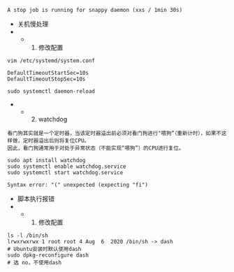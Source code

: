 `A stop job is running for snappy daemon (xxs / 1min 30s)`
- 关机慢处理
- - 1. 修改配置
```
vim /etc/systemd/system.conf

DefaultTimeoutStartSec=10s
DefaultTimeoutStopSec=10s

sudo systemctl daemon-reload
```
- - 2. watchdog
```
看门狗其实就是一个定时器，当该定时器溢出前必须对看门狗进行"喂狗“（重新计时），如果不这样做，定时器溢出后则将复位CPU。
因此，看门狗通常用于对处于异常状态（不能实现“喂狗”）的CPU进行复位。

sudo apt install watchdog
sudo systemctl enable watchdog.service
sudo systemctl start watchdog.service
```

`Syntax error: "(" unexpected (expecting "fi")`
- 脚本执行报错
- - 1. 修改配置
```
ls -l /bin/sh
lrwxrwxrwx 1 root root 4 Aug  6  2020 /bin/sh -> dash
# Ubuntu安装时默认使用dash
sudo dpkg-reconfigure dash
# 选 no，不使用dash
```
